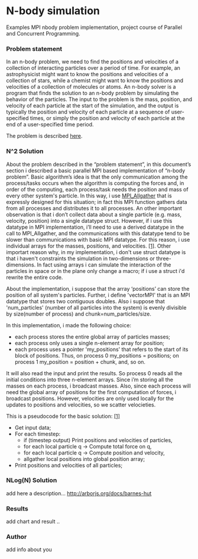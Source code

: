 # N-body simulation 
Examples MPI nbody problem implementation, project course of Parallel and Concurrent Programming.

### Problem statement

In an n-body problem, we need to find the positions and velocities of a collection of interacting particles over a period of time. For example, an astrophysicist might want to know the positions and velocities of a collection of stars, while a chemist might want to know the positions and velocities of a collection of molecules or atoms.
An n-body solver is a program that finds the solution to an n-body problem by simulating the behavior of the particles. The input to the problem is the mass, position, and velocity of each particle at the start of the simulation, and the output is typically the position and velocity of each particle at a sequence of user-specified times, or simply the position and velocity of each particle at the end of a user-specified time period.

The problem is described [here](https://en.wikipedia.org/wiki/N-body_simulation).



### N^2 Solution

About the problem described in the “problem statement”, in this document’s section i described a basic parallel MPI based implementation of “n-body problem”.
Basic algorithm’s idea is that the only communication among the process/tasks occurs when the algorithm is computing the forces and, in order of the computing, each process/task needs the position and mass of every other system's particle. 
In this way, i use [MPI_Allgather](http://www.mpich.org/static/docs/v3.2/www3/MPI_Allgather.html) that is expressly designed for this situation; in fact this MPI function gathers data from all processes and distributes it to all processes.
An other important observation is that i don’t collect data about a single particle (e.g. mass, velocity, position) into a single datatype struct. However, if i use this datatype in MPI implementation, i’ll need to use a derived datatype in the call to MPI_Allgather, and the communications with this datatype tend to be slower than communications with basic MPI datatype. For this reason, i use individual arrays for the masses, positions, and velocities. [[1]](https://books.google.it/books?id=SEmfraJjvfwC&printsec=frontcover&hl=it&source=gbs_ge_summary_r&cad=0#v=onepage&q&f=false). Other importart reason why, in my implementation, i don't use struct datatype is that i haven't constraints the simulation in two-dimensions or three-dimensions. In fact using arrays i can simulate the interaction of the particles in space or in the plane only change a macro; if i use a struct i'd rewrite the entire code. 

About the implementation, i suppose that the array ‘positions’ can store the position of all system's particles. Further, i define 'vectorMPI' that is an MPI datatype that stores two contiguous doubles. Also i suppose that 'num_particles' (number of all particles into the system) is evenly divisible by size(number of process) and chunk=num_particles/size.

In this implementation, i made the following choice:
  - each process stores the entire global array of particles masses;
  - each process only uses a single n-element array for position;
  - each process uses a pointer 'my_positions' that refers to the start of its block of positions. Thus, on process 0   my_positions = positions; on process 1 my_position = position + chunk, and, so on.

It will also read the input and print the results.
So process 0 reads all the initial conditions into three n-element arrays. Since i’m storing all the masses on each process, i broadcast masses. Also, since each process will need the global array of positions for the first computation of forces, i broadcast positions. However, velocities are only used locally for the updates to positions and velocities, so we scatter velocieties.

This is a pseudocode for the basic solution:
[[1]](https://books.google.it/books?id=SEmfraJjvfwC&printsec=frontcover&hl=it&source=gbs_ge_summary_r&cad=0#v=onepage&q&f=false)
  - Get input data;
  - For each timestep:
    - if (timestep output) Print positions and velocities of particles,
    - for each local particle q -> Compute total force on q,
    - for each local particle q -> Compute position and velocity,
    - allgather local positions into global position array;
  - Print positions and velocities of all particles;  




### NLog(N) Solution 

add here a description...
http://arborjs.org/docs/barnes-hut

### Results

add chart and result ..

### Author

add info about you
